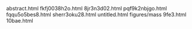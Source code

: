 abstract.html
fkfj0038h2o.html
8jr3n3d02.html
pqf9k2nbjgo.html
fqqu5o5bes8.html
sherr3oku28.html
untitled.html
figures/mass
9fe3.html
10bae.html